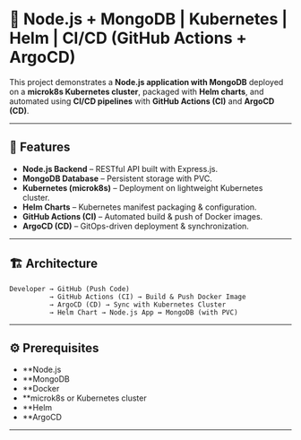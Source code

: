 # 🚀 Node.js + MongoDB | Kubernetes | Helm | CI/CD (GitHub Actions + ArgoCD)

This project demonstrates a **Node.js application with MongoDB** deployed on a **microk8s Kubernetes cluster**, packaged with **Helm charts**, and automated using **CI/CD pipelines** with **GitHub Actions (CI)** and **ArgoCD (CD)**.

---

## 📌 Features
- **Node.js Backend** – RESTful API built with Express.js.  
- **MongoDB Database** – Persistent storage with PVC.  
- **Kubernetes (microk8s)** – Deployment on lightweight Kubernetes cluster.  
- **Helm Charts** – Kubernetes manifest packaging & configuration.  
- **GitHub Actions (CI)** – Automated build & push of Docker images.  
- **ArgoCD (CD)** – GitOps-driven deployment & synchronization.  

---

## 🏗️ Architecture
```plaintext
Developer → GitHub (Push Code)
          → GitHub Actions (CI) → Build & Push Docker Image
          → ArgoCD (CD) → Sync with Kubernetes Cluster
          → Helm Chart → Node.js App ↔ MongoDB (with PVC)
```
---

## ⚙️ Prerequisites
- **Node.js
- **MongoDB
- **Docker
- **microk8s or Kubernetes cluster
- **Helm
- **ArgoCD

---
